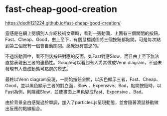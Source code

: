 # fast-cheap-good-creation

https://dedh121224.github.io/fast-cheap-good-creation/

靈感是在網上閱讀別人介紹技術文章時，看到一張動圖，上面有三個關閉的按鈕，Fast、Cheap、Good，由上至下，有個鼠標試圖將三個按鈕都點開，可是每次點到第三個總有一個會自動關閉。感覺挺有意思的。

不過該動圖中，看不到該按鈕對應的反面，如Fast對應Slow，而且由上至下無法直接表現出三者的連動性。Google可以看到有人將其做成Venn diagram，不過未發現有人做成動態可點選的模式。

最終以Venn diagram呈現，一開始按鈕全關，以灰色顯示三者，Fast、Cheap、Good，並以黑色顯示三者的對立面，Slow 、Expensive、Bad，點開按鈕時，以Fast為例，則隱藏Slow，並使畫面上黑色變成Fast、Expensive
、Bad。

由於背景全白感覺過於單調，加入了particles.js呈現動態，並會隨著滑鼠移動做出反應的點線組合。

